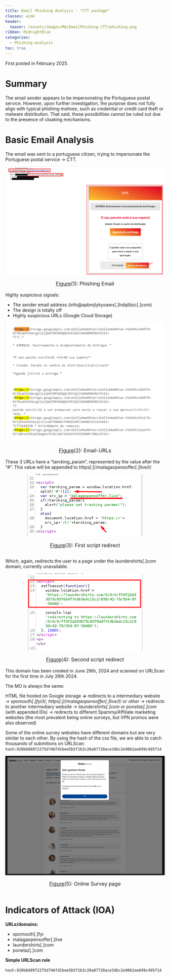 ```yaml
---
title: Email Phishing Analysis - "CTT package"
classes: wide
header:
  teaser: /assets/images/MA/EmailPhishing-CTT/phishing.png
ribbon: MidnightBlue
categories:
  - Phishing-analysis
toc: true
---
```


First posted in February 2025.

# Summary
The email sender appears to be impersonating the Portuguese postal service. However, upon further investigation, the purpose does not fully align with typical phishing motives, such as credential or credit card theft or malware distribution. That said, these possibilities cannot be ruled out due to the presence of cloaking mechanisms.

# Basic Email Analysis
The email was sent to a portuguese citizen, trying to impersonate the Portuguese postal service → CTT. 
<p align="center">
  <img src="\assets\images\MA\EmailPhishing-CTT\Email.png" />
</p>
<center><font size="3"> <u>Figure</u>(1): Phishing Email<u></u> </font></center>
<br>
Highly suspicious signals:

- The sender email address (info@apbmjlykyoawx[.]hdqilbzc[.]com)
- The design is totally off
- Highly suspicious URLs (Google Cloud Storage)
<p align="center">
  <img src="\assets\images\MA\EmailPhishing-CTT\Email-URLs.png" />
</p>
<center><font size="3"> <u>Figure</u>(2): Email-URLs<u></u> </font></center>
<br>
These 3 URLs have a “tarcking_param”, represented by the value after the “#”. This value will be appended to https[:]//malagaopensoffer[.]live/t/
<p align="center">
  <img src="\assets\images\MA\EmailPhishing-CTT\FirstScriptRedirect.png" />
</p>
<center><font size="3"> <u>Figure</u>(3): First script redirect<u></u> </font></center>
<br>

Which, again, redirects the user to a page under the laundershirts[.]com domain, currently unavailable.
<p align="center">
  <img src="\assets\images\MA\EmailPhishing-CTT\SecondScriptRedirect.png" />
</p>
<center><font size="3"> <u>Figure</u>(4): Second script redirect<u></u> </font></center>
<br>
This domain has been created in June 28th, 2024 and scanned on URLScan for the first time in July 26th 2024. 

The MO is always the same: 

HTML file hosted on Google storage **→** redirects to a intermediary website *→ spomouth[.]fyi/t/,*  *https[:]//malagaopensoffer[.]live/t/ or other* → redirects to another intermediary website → *laundershirts[.]com* or *ponelaz[.]com* (with appended IDs) → redirects to different Spammy/Affiliate marketing websites (the most prevalent being online surveys, but VPN promos were also observed)

Some of the online survey websites have different domains but are very similar to each other. By using the hash of the css file, we are able to catch thousands of submitions on URLScan:
`hash:920b8d8972275d746fd1bee5b5f1b3c20a87728ace3dbc2e90b2ae699c495f14`
<p align="center">
  <img src="\assets\images\MA\EmailPhishing-CTT\OnlineSurvey.png" />
</p>
<center><font size="3"> <u>Figure</u>(5): Online Survey page<u></u> </font></center>
<br>




# Indicators of Attack (IOA)

**URLs/domains:**

- spomouth[.]fyi
- malagaopensoffer[.]live
- laundershirts[.]com
- ponelaz[.]com

**Simple URLScan rule**

`hash:920b8d8972275d746fd1bee5b5f1b3c20a87728ace3dbc2e90b2ae699c495f14`

